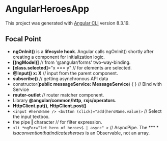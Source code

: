 # AngularHeroesApp

This project was generated with [Angular CLI](https://github.com/angular/angular-cli) version 8.3.19.

## Focal Point

- **ngOnInit()** is a **lifecycle hook**. Angular calls ngOnInit() shortly after creating a component for initialization logic.
- **[(ngModel)]**  // from '@angular/forms' two-way-binding.
- **[class.selected]**="x === y"  // for elements are selected.
- **@Input() x: X**  // input from the parent component.
- **subscribe()** // getting asynchronous API data
- constructor(**public messageService: MessageService**) { }  // Bind with Service
- **router-outlet** // router matcher component.
- Library **@angular/common/http**, **rxjs/operators**.
- **HttpClient.put()**, **HttpClient.post()**
- `<input #heroName /> <button (click)="add(heroName.value)>` // Select the input textbox.
- the pipe **|** character // for filter expression.
- `<li *ngFor="let hero of heroes$ | async" >` // AsyncPipe. The **$** is a convention that indicates heroes$ is an Observable, not an array.
